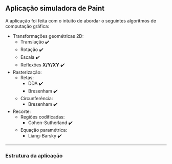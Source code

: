 ## Aplicação simuladora de Paint

A aplicação foi feita com o intuito de abordar o seguintes algoritmos de computação gráfica:

- Transformações geométricas 2D:
    - Translação ✔️
    - Rotação ✔️
    - Escala ✔️
    - Reflexões **X/Y/XY** ✔️
- Rasterização:
    - Retas:
        - DDA ✔️
        - Bresenham ✔️
    - Circunferência:
        - Bresenham ✔️
- Recorte:
    - Regiões codificadas:
        - Cohen-Sutherland ✔️
    - Equação paramétrica:
        - Liang-Barsky ✔️
------
### Estrutura da aplicação
